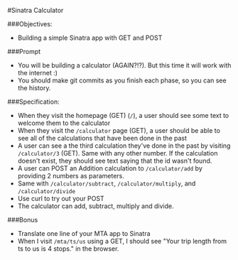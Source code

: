 #Sinatra Calculator

###Objectives:
- Building a simple Sinatra app with GET and POST

###Prompt
- You will be building a calculator (AGAIN?!?). But this time it will work with the internet :)
- You should make git commits as you finish each phase, so you can see the history.

###Specification:
- When they visit the homepage (GET) (`/`), a user should see some text to welcome them to the calculator
- When they visit the `/calculator` page (GET), a user should be able to see all of the calculations that have been done in the past
- A user can see a the third calculation they've done in the past by visiting `/calculator/3` (GET). Same with any other number. If the calculation doesn't exist, they should see text saying that the id wasn't found.
- A user can POST an Addition calculation to `/calculator/add` by providing 2 numbers as parameters.
- Same with `/calculator/subtract`, `/calculator/multiply`, and `/calculator/divide`
- Use curl to try out your POST
- The calculator can add, subtract, multiply and divide.

###Bonus
- Translate one line of your MTA app to Sinatra
- When I visit `/mta/ts/us` using a GET, I should see "Your trip length from ts to us is 4 stops." in the browser.















